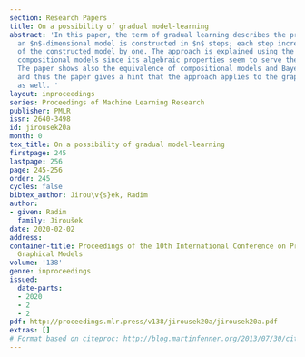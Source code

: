 ```yaml
---
section: Research Papers
title: On a possibility of gradual model-learning
abstract: 'In this paper, the term of gradual learning describes the process, in which
  an $n$-dimensional model is constructed in $n$ steps; each step increases the dimensionality
  of the constructed model by one. The approach is explained using the apparatus of
  compositional models since its algebraic properties seem to serve the purpose best.
  The paper shows also the equivalence of compositional models and Bayesian networks,
  and thus the paper gives a hint that the approach applies to the graphical model
  as well. '
layout: inproceedings
series: Proceedings of Machine Learning Research
publisher: PMLR
issn: 2640-3498
id: jirousek20a
month: 0
tex_title: On a possibility of gradual model-learning
firstpage: 245
lastpage: 256
page: 245-256
order: 245
cycles: false
bibtex_author: Jirou\v{s}ek, Radim
author:
- given: Radim
  family: Jiroušek
date: 2020-02-02
address: 
container-title: Proceedings of the 10th International Conference on Probabilistic
  Graphical Models
volume: '138'
genre: inproceedings
issued:
  date-parts:
  - 2020
  - 2
  - 2
pdf: http://proceedings.mlr.press/v138/jirousek20a/jirousek20a.pdf
extras: []
# Format based on citeproc: http://blog.martinfenner.org/2013/07/30/citeproc-yaml-for-bibliographies/
---
```

